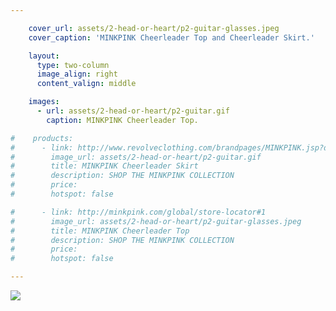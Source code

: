 ```yaml
---

    cover_url: assets/2-head-or-heart/p2-guitar-glasses.jpeg
    cover_caption: 'MINKPINK Cheerleader Top and Cheerleader Skirt.'

    layout:
      type: two-column
      image_align: right
      content_valign: middle

    images:
      - url: assets/2-head-or-heart/p2-guitar.gif
        caption: MINKPINK Cheerleader Top.

#    products:
#      - link: http://www.revolveclothing.com/brandpages/MINKPINK.jsp?d=Womens#1
#        image_url: assets/2-head-or-heart/p2-guitar.gif
#        title: MINKPINK Cheerleader Skirt
#        description: SHOP THE MINKPINK COLLECTION
#        price:
#        hotspot: false

#      - link: http://minkpink.com/global/store-locator#1
#        image_url: assets/2-head-or-heart/p2-guitar-glasses.jpeg
#        title: MINKPINK Cheerleader Top
#        description: SHOP THE MINKPINK COLLECTION
#        price:
#        hotspot: false

---
```


<img src="assets/2-head-or-heart/p2-guitar.gif" data-media-id="images:1">

